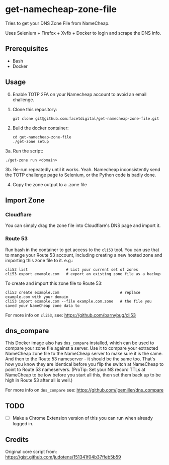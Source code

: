 # get-namecheap-zone-file

Tries to get your DNS Zone File from NameCheap.

Uses Selenium + Firefox + Xvfb + Docker to login and scrape the DNS info.

## Prerequisites

- Bash
- Docker

## Usage

0. Enable TOTP 2FA on your Namecheap account to avoid an email challenge.

1. Clone this repository:

   ```
   git clone git@github.com:facetdigital/get-namecheap-zone-file.git
   ```

2. Build the docker container:

   ```
   cd get-namecheap-zone-file
   ./get-zone setup
   ```

3a. Run the script:

```
./get-zone run <domain>
```

3b. Re-run repeatedly until it works. Yeah. Namecheap inconsistently send the TOTP challenge page to Selenium, or the Python code is badly done.

4. Copy the zone output to a .zone file

## Import Zone

### Cloudflare

You can simply drag the zone file into Cloudflare's DNS page and import it.

### Route 53

Run bash in the container to get access to the `cli53` tool. You can use that to mange your Route 53 account, including creating a new hosted zone and importing this zone file to it. e.g.:

```
cli53 list                 # List your current set of zones
cli53 export example.com   # export an existing zone file as a backup
```

To create and import this zone file to Route 53:

```
cli53 create example.com                           # replace example.com with your domain
cli53 import example.com --file example.com.zone   # the file you saved your NameCheap zone data to
```

For more info on `cli53`, see: https://github.com/barnybug/cli53

## dns_compare

This Docker image also has `dns_compare` installed, which can be used to compare your zone file against a server. Use it to compare your extracted NameCheap zone file to the NameCheap server to make sure it is the same. And then to the Route 53 nameserver - it should be the same too. That's how you know they are identical before you flip the switch at NameCheap to point to Route 53 nameservers. (ProTip: Set your NS record TTLs at NameCheap to be low before you start all this, then set them back up to be high in Route 53 after all is well.)

For more info on `dns_compare` see: https://github.com/joemiller/dns_compare

## TODO

- [ ] Make a Chrome Extension version of this you can run when already logged in.

## Credits

Original core script from: https://gist.github.com/judotens/151341f04b37ffeb5b59
